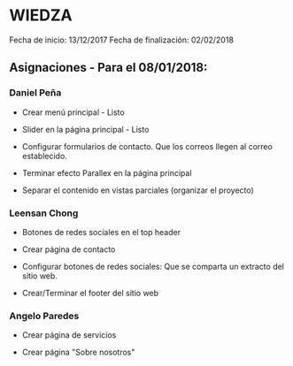 # WIEDZA 

Fecha de inicio: 13/12/2017
Fecha de finalización: 02/02/2018

## Asignaciones - Para el 08/01/2018:

### Daniel Peña

* Crear menú principal - Listo

* Slider en la página principal - Listo

* Configurar formularios de contacto. Que los correos llegen al correo establecido.

* Terminar efecto Parallex en la página principal

* Separar el contenido en vistas parciales (organizar el proyecto)

### Leensan Chong

* Botones de redes sociales en el top header

* Crear página de contacto

* Configurar botones de redes sociales: Que se comparta un extracto del sitio web.

* Crear/Terminar el footer del sitio web

### Angelo Paredes

* Crear página de servicios

* Crear página "Sobre nosotros"
